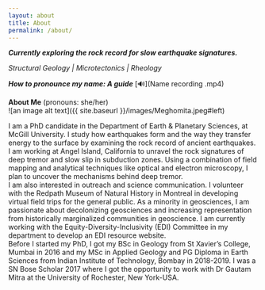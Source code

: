 ```yaml
---
layout: about
title: About
permalink: /about/
---
```


  
**_Currently exploring the rock record for slow earthquake signatures._**

_Structural Geology &#x7c; Microtectonics &#x7c; Rheology_

**_How to pronounce my name: A guide_** [&#128266;](Name recording .mp4)<br>

**About Me** (pronouns: she/her) <br>
![an image alt text]({{ site.baseurl }}/images/Meghomita.jpeg#left) 

I am a PhD candidate in the Department of Earth & Planetary Sciences, at McGill University. I study how earthquakes form and the way they transfer energy to the surface by examining the rock record of ancient earthquakes. I am working at Angel Island, California to unravel the rock signatures of deep tremor and slow slip in subduction zones. Using a combination of field mapping and analytical techniques like optical and electron microscopy, I plan to uncover the mechanisms behind deep tremor. <br>
I am also interested in outreach and science communication. I volunteer with the Redpath Museum of Natural History in Montreal in developing virtual field trips for the general public. As a minority in geosciences, I am passionate about decolonizing geosciences and increasing representation from historically marginalized communities in geoscience. I am currently working with the Equity-Diversity-Inclusivity (EDI) Committee in my department to develop an EDI resource website. <br>
Before I started my PhD, I got my BSc in Geology from St Xavier’s College, Mumbai in 2016 and my MSc in Applied Geology and PG Diploma in Earth Sciences from Indian Institute of Technology, Bombay in 2018-2019. I was a SN Bose Scholar 2017 where I got the opportunity to work with Dr Gautam Mitra at the University of Rochester, New York-USA. <br>


